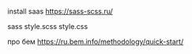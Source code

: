 install saas
https://sass-scss.ru/

sass style.scss style.css

 про бем
https://ru.bem.info/methodology/quick-start/
